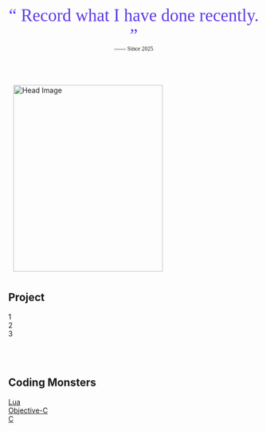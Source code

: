 <!-- ver 0.0.5 -->

<div style="text-align: center; font-family: serif; margin: 4em 0;">
  <span style="font-size: 2.5em; color:rgb(97, 60, 231);">
    &ldquo; Record what I have done recently. &rdquo;
  </span><br>
  <small>—— Since 2025</small>
</div>

<div style="display: flex; gap: 0px;">
  <div style="flex: 2; border: 0px solid #ddd; padding: 10px;">
    <img src="{{ '/assets/images/6ee9e6076eff1dd73be0938a1a734495.jpg' | relative_url }}" 
         alt="Head Image"
         width="300"
         height="375">
  </div>
  <div style="flex: 3; border: 0px solid #ddd; padding: 10px;">
    <span style="font-size: 1.5em;">
        <!-- Experience<br> -->
    </span><br>
    
    
  </div>
</div>



## Project
1<br>
2<br>
3<br>

<br><br>
## Coding Monsters

[Lua](https://hackmd.io/@RFmjxcNAR4qh4i-ie-w4RA/Sk__ne9Sgl)<br>
[Objective-C](https://hackmd.io/@RFmjxcNAR4qh4i-ie-w4RA/r1qreZcSgx)<br>
[C](https://hackmd.io/@RFmjxcNAR4qh4i-ie-w4RA/HJ2UeW5rle)<br>

<br><br>
